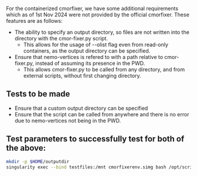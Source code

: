 For the containerized cmorfixer, we have some additional requirements which as of 1st Nov 2024 were not provided by the official cmorfixer. 
These features are as follows:

- The ability to specify an output directory, so files are not written into the directory with the cmor-fixer.py script.
    - This allows for the usage of --olist flag even from read-only containers, as the output directory can be specified.
- Ensure that nemo-vertices is refered to with a path relative to cmor-fixer.py, instead of assuming its presence in the PWD.
    - This allows cmor-fixer.py to be called from any directory, and from external scripts, without first changing directory.

## Tests to be made

- Ensure that a custom output directory can be specified
- Ensure that the script can be called from anywhere and there is no error due to nemo-vertices not being in the PWD.

## Test parameters to successfully test for both of the above:

```bash
mkdir -p $HOME/outputdir
singularity exec --bind testfiles:/mnt cmorfixerenv.simg bash /opt/scripts/cmorfixerwrapper.sh --verbose --olist --npp 1 --dry --output-dir $HOME/outputdir /mnt/CMIP6
```
